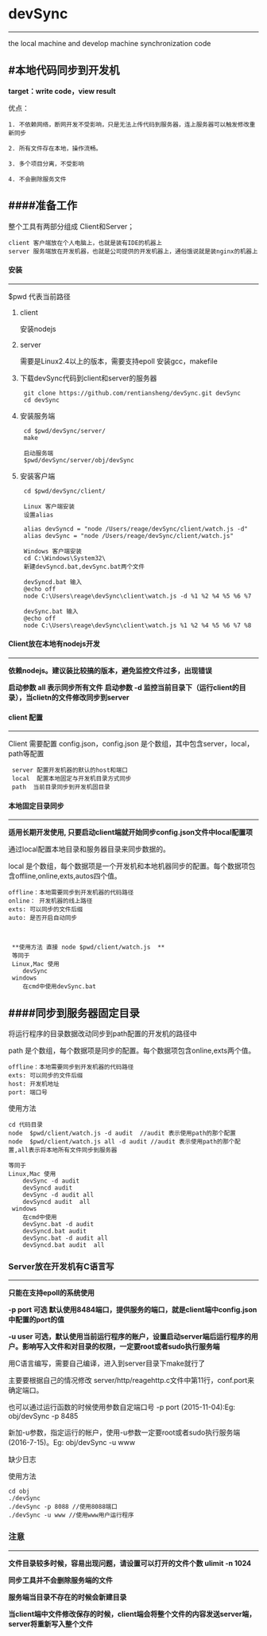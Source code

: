 # devSync
---
the local machine and develop machine synchronization code


#本地代码同步到开发机
---

**target：write code，view result**

优点：

	1. 不依赖网络，断网开发不受影响，只是无法上传代码到服务器，连上服务器可以触发修改重新同步

	2. 所有文件存在本地，操作流畅。

	3. 多个项目分离，不受影响

	4. 不会删除服务文件


####准备工作
---


整个工具有两部分组成 Client和Server；
	
	client 客户端放在个人电脑上，也就是装有IDE的机器上
	server 服务端放在开发机器，也就是公司提供的开发机器上，通俗饿说就是装nginx的机器上


 


#### 安装
---

$pwd 代表当前路径


1. client 
	
	安装nodejs
	
2. server

	需要是Linux2.4以上的版本，需要支持epoll
	安装gcc，makefile
	
3. 下载devSync代码到client和server的服务器

	 	git clone https://github.com/rentiansheng/devSync.git devSync
 		cd devSync
 		
4. 安装服务端
	
		cd $pwd/devSync/server/
 		make
 		
 		启动服务端
 		$pwd/devSync/server/obj/devSync
		
	

 	
     
   
5. 安装客户端
 	
 		
 		
 		cd $pwd/devSync/client/
 	
 		Linux 客户端安装
 		设置alias
 	
 		alias devSyncd = "node /Users/reage/devSync/client/watch.js -d"
 		alias devSync = "node /Users/reage/devSync/client/watch.js" 
 		
 		Windows 客户端安装
 		cd C:\Windows\System32\
 		新建devSyncd.bat,devSync.bat两个文件
 		
 		devSyncd.bat 输入
 		@echo off
		node C:\Users\reage\devSync\client\watch.js -d %1 %2 %4 %5 %6 %7 
		
		devSync.bat 输入
 		@echo off
		node C:\Users\reage\devSync\client\watch.js %1 %2 %4 %5 %6 %7 %8
		
 	




#### Client放在本地有nodejs开发
---
 **依赖nodejs。建议装比较搞的版本，避免监控文件过多，出现错误**
 
 **启动参数 all 表示同步所有文件**
 **启动参数 -d 监控当前目录下（运行client的目录），当clietn的文件修改同步到server**
 
 
 
 		
 
 
  
 
#### client 配置
---

Client 需要配置 config.json，config.json 是个数组，其中包含server，local，path等配置

	 server 配置开发机器的默认的host和端口
	 local  配置本地固定与开发机目录方式同步
	 path  当前目录同步到开发机固目录
	 



#### 本地固定目录同步
---

**适用长期开发使用, 只要启动client端就开始同步config.json文件中local配置项**

  通过local配置本地目录和服务器目录来同步数据的。
  
  local 是个数组，每个数据项是一个开发机和本地机器同步的配置。每个数据项包含offline,online,exts,autos四个值。
	
	offline：本地需要同步到开发机器的代码路径
	online： 开发机器的线上路径
	exts: 可以同步的文件后缀
	auto: 是否开启自动同步
 
 
 
	 **使用方法 直接 node $pwd/client/watch.js  **
	 等同于
	 Linux,Mac 使用
	 	devSync 
	 windows
	 	在cmd中使用devSync.bat
	 
	 
 
 
####同步到服务器固定目录
---

 将运行程序的目录数据改动同步到path配置的开发机的路径中
 
 path 是个数组，每个数据项是同步的配置。每个数据项包含online,exts两个值。
 
  	offline：本地需要同步到开发机器的代码路径
  	exts: 可以同步的文件后缀
  	host: 开发机地址
	port: 端口号

 使用方法
 
 	cd 代码目录
 	node  $pwd/client/watch.js -d audit  //audit 表示使用path的那个配置
 	node  $pwd/client/watch.js all -d audit //audit 表示使用path的那个配置,all表示将本地所有文件同步到服务器
 	
 	等同于
 	Linux,Mac 使用
	 	devSync -d audit
	 	devSyncd audit 
	 	devSync -d audit all
	 	devSyncd audit  all 
	 windows
	 	在cmd中使用
	 	devSync.bat -d audit
	 	devSyncd.bat audit
	 	devSync.bat -d audit all
	 	devSyncd.bat audit  all 

 	
 	



### Server放在开发机有C语言写
---

 **只能在支持epoll的系统使用**
 
 **-p port 可选 默认使用8484端口，提供服务的端口，就是client端中config.json中配置的port的值**
 
 **-u user 可选，默认使用当前运行程序的账户，设置启动server端后运行程序的用户。影响写入文件和对目录的权限，一定要root或者sudo执行服务端**


 用C语言编写，需要自己编译，进入到server目录下make就行了

 主要要根据自己的情况修改 server/http/reagehttp.c文件中第11行，conf.port来确定端口。

 也可以通过运行函数的时候使用参数自定端口号  -p port   (2015-11-04):Eg: obj/devSync -p 8485

 新加-u参数，指定运行的帐户，使用-u参数一定要root或者sudo执行服务端(2016-7-15)。Eg: obj/devSync -u www


 缺少日志

 使用方法

 	cd obj
 	./devSync
 	./devSync -p 8088 //使用8088端口
 	./devSync -u www //使用www用户运行程序

 
### 注意
---
 
  **文件目录较多时候，容易出现问题，请设置可以打开的文件个数 ulimit -n 1024**

  **同步工具并不会删除服务端的文件**

  **服务端当目录不存在的时候会新建目录**

  **当client端中文件修改保存的时候，client端会将整个文件的内容发送server端，server将重新写入整个文件**

 
